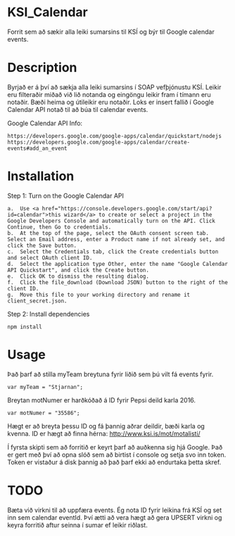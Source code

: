 KSI_Calendar
===========

Forrit sem að sækir alla leiki sumarsins til KSÍ og býr til Google calendar events.


Description
===========

Byrjað er á því að sækja alla leiki sumarsins í SOAP vefþjónustu KSÍ.
Leikir eru filteraðir miðað við lið notanda og eingöngu leikir fram í tímann eru notaðir. Bæði heima og útileikir eru notaðir.
Loks er insert fallið í Google Calendar API notað til að búa til calendar events.

Google Calendar API Info:

	https://developers.google.com/google-apps/calendar/quickstart/nodejs
	https://developers.google.com/google-apps/calendar/create-events#add_an_event

Installation
============

Step 1: Turn on the Google Calendar API

	a.	Use <a href="https://console.developers.google.com/start/api?id=calendar">this wizard</a> to create or select a project in the Google Developers Console and automatically turn on the API. Click Continue, then Go to credentials.
	b.	At the top of the page, select the OAuth consent screen tab. Select an Email address, enter a Product name if not already set, and click the Save button.
	c.	Select the Credentials tab, click the Create credentials button and select OAuth client ID.
	d.	Select the application type Other, enter the name "Google Calendar API Quickstart", and click the Create button.
	e.	Click OK to dismiss the resulting dialog.
	f.	Click the file_download (Download JSON) button to the right of the client ID.
	g.	Move this file to your working directory and rename it client_secret.json.

Step 2: Install dependencies

	npm install

Usage
=====

Það þarf að stilla myTeam breytuna fyrir liðið sem þú vilt fá events fyrir.

	var myTeam = "Stjarnan";


Breytan motNumer er harðkóðað á ID fyrir Pepsi deild karla 2016. 

	var motNumer = "35586";

Hægt er að breyta þessu ID og fá þannig aðrar deildir, bæði karla og kvenna. ID er hægt að finna hérna: http://www.ksi.is/mot/motalisti/

Í fyrsta skipti sem að forritið er keyrt þarf að auðkenna sig hjá Google. Það er gert með því að opna slóð sem að birtist í console og setja svo inn token.
Token er vistaður á disk þannig að það þarf ekki að endurtaka þetta skref.

TODO
=====
Bæta við virkni til að uppfæra events. 
Ég nota ID fyrir leikina frá KSÍ og set inn sem calendar eventId. 
Því ætti að vera hægt að gera UPSERT virkni og keyra forritið aftur seinna í sumar ef leikir riðlast.